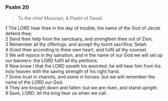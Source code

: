 ### Psalm 20

> To the chief Musician, A Psalm of David.

1 The LORD hear thee in the day of trouble; the name of the God of Jacob defend thee;  
2 Send thee help from the sanctuary, and strengthen thee out of Zion;  
3 Remember all thy offerings, and accept thy burnt sacrifice; Selah.  
4 Grant thee according to thine own heart, and fulfil all thy counsel.  
5 We will rejoice in thy salvation, and in the name of our God we will set up *our* banners: the LORD fulfil all thy petitions.  
6 Now know I that the LORD saveth his anointed; he will hear him from his holy heaven with the saving strength of his right hand.  
7 Some *trust* in chariots, and some in horses: but we will remember the name of the LORD our God.  
8 They are brought down and fallen: but we are risen, and stand upright.  
9 Save, LORD: let the king hear us when we call.  
